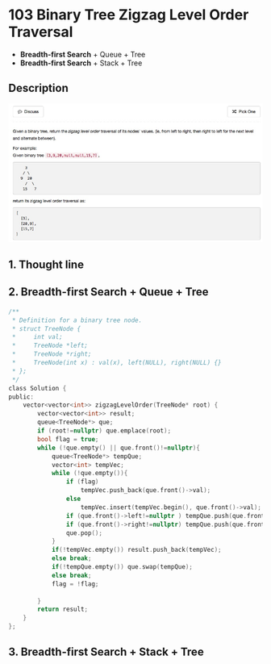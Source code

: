 # 103 Binary Tree Zigzag Level Order Traversal
- **Breadth-first Search** + Queue + Tree
- **Breadth-first Search** + Stack + Tree

## Description
![IMAGE](resources/F6FC91DE23A1BE2FA3D1DE6F3E3458A1.jpg)

## 1. Thought line


## 2. **Breadth-first Search** + Queue + Tree

```c
/**
 * Definition for a binary tree node.
 * struct TreeNode {
 *     int val;
 *     TreeNode *left;
 *     TreeNode *right;
 *     TreeNode(int x) : val(x), left(NULL), right(NULL) {}
 * };
 */
class Solution {
public:
    vector<vector<int>> zigzagLevelOrder(TreeNode* root) {
        vector<vector<int>> result;
        queue<TreeNode*> que;
        if (root!=nullptr) que.emplace(root);
        bool flag = true;
        while (!que.empty() || que.front()!=nullptr){
            queue<TreeNode*> tempQue;
            vector<int> tempVec;
            while (!que.empty()){
                if (flag)
                    tempVec.push_back(que.front()->val);
                else
                    tempVec.insert(tempVec.begin(), que.front()->val);
                if (que.front()->left!=nullptr ) tempQue.push(que.front()->left);
                if (que.front()->right!=nullptr) tempQue.push(que.front()->right);
                que.pop();
            }
            if(!tempVec.empty()) result.push_back(tempVec);
            else break;
            if(!tempQue.empty()) que.swap(tempQue);
            else break;
            flag = !flag;
            
        }
        return result;
    }
};
```

## 3. **Breadth-first Search** + Stack + Tree